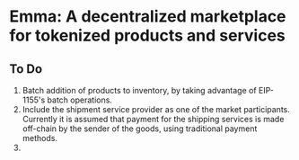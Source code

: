# Emma: A decentralized marketplace for tokenized products and services

## To Do

1. Batch addition of products to inventory, by taking advantage of EIP-1155's batch operations.
2. Include the shipment service provider as one of the market participants. Currently it is assumed that payment for the shipping services is made off-chain by the sender of the goods, using traditional payment methods.
3. 

